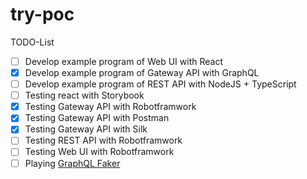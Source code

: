 # try-poc

TODO-List
* [ ] Develop example program of Web UI with React
* [x] Develop example program of Gateway API with GraphQL
* [ ] Develop example program of REST API with NodeJS + TypeScript
* [ ] Testing react with Storybook
* [x] Testing Gateway API with Robotframwork
* [x] Testing Gateway API with Postman
* [x] Testing Gateway API with Silk
* [ ] Testing REST API with Robotframwork
* [ ] Testing Web UI with Robotframwork
* [ ] Playing [GraphQL Faker](https://github.com/APIs-guru/graphql-faker)
